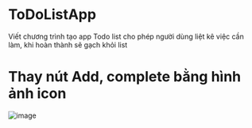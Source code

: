 # ToDoListApp
Viết chương trình tạo app Todo list cho phép người dùng liệt kê việc cần làm, khi hoàn thành sẽ gạch khỏi list 
# Thay nút Add, complete bằng hình ảnh icon
![image](https://github.com/selenpham/ToDoListApp/assets/59055154/18865410-8d29-4ec3-8155-ee39a31dabe0)

